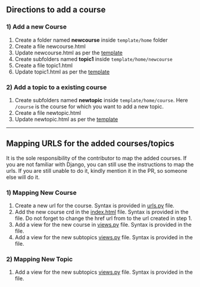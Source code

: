 ## Directions to add a course

### 1) Add a new Course

1) Create a folder named **newcourse** inside `template/home` folder
2) Create a file newcourse.html
3) Update newcourse.html as per the [template](https://github.com/arpit456jain/CodingEasy/blob/master/templates/home/SampleCourse/samplecourse.html)
4) Create subfolders named **topic1** inside `template/home/newcourse`
5) Create a file topic1.html
6) Update topic1.html as per the [template](https://github.com/arpit456jain/CodingEasy/blob/master/templates/home/SampleCourse/topic1/topic1.html)

### 2) Add a topic to a existing course

1) Create subfolders named **newtopic** inside `template/home/course`. Here `/course` is the course for which you want to add a new topic.
2) Create a file newtopic.html
3) Update newtopic.html as per the [template](https://github.com/arpit456jain/CodingEasy/blob/master/templates/home/SampleCourse/topic1/topic1.html)

<hr>

## Mapping URLS for the added courses/topics

It is the sole responsibility of the contributor to map the added courses. If you are not familiar with Django, you can still use the instructions to map the urls. If you are still unable to do it, kindly mention it in the PR, so someone else will do it.

### 1) Mapping New Course

1) Create a new url for the course. Syntax is provided in [urls.py](https://github.com/arpit456jain/CodingEasy/blob/master/home/urls.py) file.
2) Add the new course crd in the [index.html](https://github.com/arpit456jain/CodingEasy/blob/master/templates/home/index.html) file. Syntax is provided in the file. Do not forget to change the href url from to the url created in step 1.
2) Add a view for the new course in [views.py](https://github.com/arpit456jain/CodingEasy/blob/master/home/views.py) file. Syntax is provided in the file.
3) Add a view for the new subtopics [views.py](https://github.com/arpit456jain/CodingEasy/blob/master/home/views.py) file. Syntax is provided in the file.

### 2) Mapping New Topic

1) Add a view for the new subtopics [views.py](https://github.com/arpit456jain/CodingEasy/blob/master/home/views.py) file. Syntax is provided in the file.
